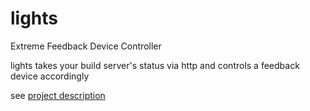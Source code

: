 # lights
Extreme Feedback Device Controller

lights takes your build server's status via http and controls a feedback device accordingly

see <a href="http://michaelgnatz.de/extreme_feedback_device.html">project description</a>
